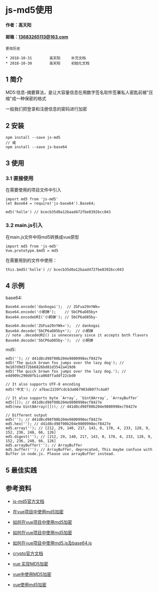# js-md5使用

#### 作者：高天阳
#### 邮箱：13683265113@163.com

```
更改历史

* 2018-10-31        高天阳     补充文档
* 2018-10-30        高天阳     初始化文档

```

## 1 简介

MD5:信息-摘要算法，是让大容量信息在用数字签名软件签署私人密匙前被"压缩"成一种保密的格式

一般我们把登录和注册信息的密码进行加密

## 2 安装

```
npm install --save js-md5
// 或
npm install --save js-base64
```

## 3 使用

### 3.1 直接使用

在需要使用的项目文件中引入

```
import md5 from 'js-md5'
let Base64 = require('js-base64').Base64;

md5('holle') // bcecb35d0a12baad472fbe0392bcc043
```

### 3.2 main.js引入

在main.js文件中将md5转换成vue原型

```
import md5 from 'js-md5'
Vue.prototype.$md5 = md5
```

在需要用到的文件中使用：

```
this.$md5('holle') // bcecb35d0a12baad472fbe0392bcc043
```

## 4 示例

base64:

```
Base64.encode('dankogai');  // ZGFua29nYWk=
Base64.encode('小飼弾');    // 5bCP6aO85by+
Base64.encodeURI('小飼弾'); // 5bCP6aO85by-

Base64.decode('ZGFua29nYWk=');  // dankogai
Base64.decode('5bCP6aO85by+');  // 小飼弾
// note .decodeURI() is unnecessary since it accepts both flavors
Base64.decode('5bCP6aO85by-');  // 小飼弾
```

md5:

```
md5(''); // d41d8cd98f00b204e9800998ecf8427e
md5('The quick brown fox jumps over the lazy dog'); // 9e107d9d372bb6826bd81d3542a419d6
md5('The quick brown fox jumps over the lazy dog.'); // e4d909c290d0fb1ca068ffaddf22cbd0

// It also supports UTF-8 encoding
md5('中文'); // a7bac2239fcdcb3a067903d8077c4a07

// It also supports byte `Array`, `Uint8Array`, `ArrayBuffer`
md5([]); // d41d8cd98f00b204e9800998ecf8427e
md5(new Uint8Array([])); // d41d8cd98f00b204e9800998ecf8427e

// Different output
md5(''); // d41d8cd98f00b204e9800998ecf8427e
md5.hex(''); // d41d8cd98f00b204e9800998ecf8427e
md5.array(''); // [212, 29, 140, 217, 143, 0, 178, 4, 233, 128, 9, 152, 236, 248, 66, 126]
md5.digest(''); // [212, 29, 140, 217, 143, 0, 178, 4, 233, 128, 9, 152, 236, 248, 66, 126]
md5.arrayBuffer(''); // ArrayBuffer
md5.buffer(''); // ArrayBuffer, deprecated, This maybe confuse with Buffer in node.js. Please use arrayBuffer instead.
```

## 5 最佳实践

## 参考资料

* [js-md5官方文档](https://www.npmjs.com/package/js-md5)
* [在vue项目中使用md5加密](https://www.jianshu.com/p/f218555cb593)
* [如何在vue项目中使用md5加密](https://yq.aliyun.com/ziliao/553771)
* [如何在vue项目中使用md5加密](https://blog.csdn.net/skyblacktoday/article/details/80255348)
* [如何在vue项目中使用md5.js及base64.js](https://blog.csdn.net/qq_35844177/article/details/70597597)

* [crypto官方文档](https://www.npmjs.com/package/crypto-browserify)
* [vue 实现MD5加密](https://blog.csdn.net/superKM/article/details/80956259)
* [vue中使用MD5加密](https://blog.csdn.net/take_up/article/details/77866306)
* [vue使用md5加密](https://www.cnblogs.com/muamaker/p/9082969.html)
